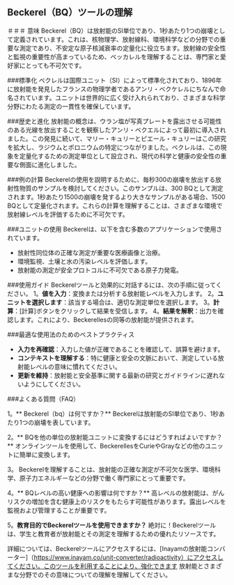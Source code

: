 ## Beckerel（BQ）ツールの理解

＃＃＃ 意味
Beckerel（BQ）は放射能のSI単位であり、1秒あたり1つの崩壊として定義されています。これは、核物理学、放射線科、環境科学などの分野での重要な測定であり、不安定な原子核減衰率の定量化に役立ちます。放射線の安全性と監視の重要性が高まっているため、ベッカレルを理解することは、専門家と愛好家にとっても不可欠です。

###標準化
ベクレルは国際ユニット（SI）によって標準化されており、1896年に放射能を発見したフランスの物理学者であるアンリ・ベクケレルにちなんで命名されています。ユニットは世界的に広く受け入れられており、さまざまな科学分野にわたる測定の一貫性を確保しています。

###歴史と進化
放射能の概念は、ウラン塩が写真プレートを露出させる可能性のある光線を放出することを観察したアンリ・ベクエルによって最初に導入されました。この発見に続いて、マリー・キュリーとピエール・キュリーはこの研究を拡大し、ラジウムとポロニウムの特定につながりました。ベクレルは、この現象を定量化するための測定単位として設立され、現代の科学と健康の安全性の重要な側面に進化しました。

###例の計算
Beckerelの使用を説明するために、毎秒300の崩壊を放出する放射性物質のサンプルを検討してください。このサンプルは、300 BQとして測定されます。1秒あたり1500の崩壊を発するより大きなサンプルがある場合、1500 BQとして定量化されます。これらの計算を理解することは、さまざまな環境で放射線レベルを評価するために不可欠です。

###ユニットの使用
Beckerelは、以下を含む多数のアプリケーションで使用されています。
- 放射性同位体の正確な測定が重要な医療画像と治療。
- 環境監視、土壌と水の汚染レベルを評価します。
- 放射能の測定が安全プロトコルに不可欠である原子力発電。

###使用ガイド
Beckerelツールと効果的に対話するには、次の手順に従ってください。
1。**値を入力**：変換または分析する放射能レベルを入力します。
2。**ユニットを選択します**：該当する場合は、適切な測定単位を選択します。
3。**計算**：[計算]ボタンをクリックして結果を受信します。
4。**結果を解釈**：出力を確認します。これにより、Beckerellesの同等の放射能が提供されます。

###最適な使用法のためのベストプラクティス
-  **入力を再確認**：入力した値が正確であることを確認して、誤算を避けます。
-  **コンテキストを理解する**：特に健康と安全の文脈において、測定している放射能レベルの意味に慣れてください。
-  **更新を維持**：放射能と安全基準に関する最新の研究とガイドラインに遅れないようにしてください。

###よくある質問（FAQ）

1。** Beckerel（bq）は何ですか？**
Beckerelは放射能のSI単位であり、1秒あたり1つの崩壊を表しています。

2。** BQを他の単位の放射能ユニットに変換するにはどうすればよいですか？**
オンラインツールを使用して、BeckerellesをCurieやGrayなどの他のユニットに簡単に変換します。

3。
Beckerelを理解することは、放射能の正確な測定が不可欠な医学、環境科学、原子力エネルギーなどの分野で働く専門家にとって重要です。

4。** BQレベルの高い健康への影響は何ですか？**
高レベルの放射能は、がんリスクの増加を含む健康上のリスクをもたらす可能性があります。露出レベルを監視および管理することが重要です。

5。**教育目的でBeckerelツールを使用できますか？**
絶対に！Beckerelツールは、学生と教育者が放射能とその測定を理解するための優れたリソースです。

詳細については、Beckerelツールにアクセスするには、[Inayamの放射能コンバーター]（https://www.inayam.co/unit-converter/radioactivity）にアクセスしてください。このツールを利用することにより、強化できます 放射能とさまざまな分野でのその意味についての理解を理解してください。